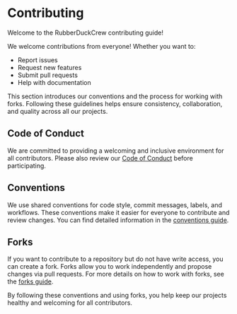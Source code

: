 # Contributing

Welcome to the RubberDuckCrew contributing guide!

We welcome contributions from everyone! Whether you want to:

-   Report issues
-   Request new features
-   Submit pull requests
-   Help with documentation

This section introduces our conventions and the process for working with forks. Following these guidelines helps ensure consistency, collaboration, and quality across all our projects.

## Code of Conduct

We are committed to providing a welcoming and inclusive environment for all contributors. Please also review our [Code of Conduct](./code-of-conduct) before participating.

## Conventions

We use shared conventions for code style, commit messages, labels, and workflows. These conventions make it easier for everyone to contribute and review changes. You can find detailed information in the [conventions guide](./conventions).

## Forks

If you want to contribute to a repository but do not have write access, you can create a fork. Forks allow you to work independently and propose changes via pull requests. For more details on how to work with forks, see the [forks guide](./forks).

By following these conventions and using forks, you help keep our projects healthy and welcoming for all contributors.
